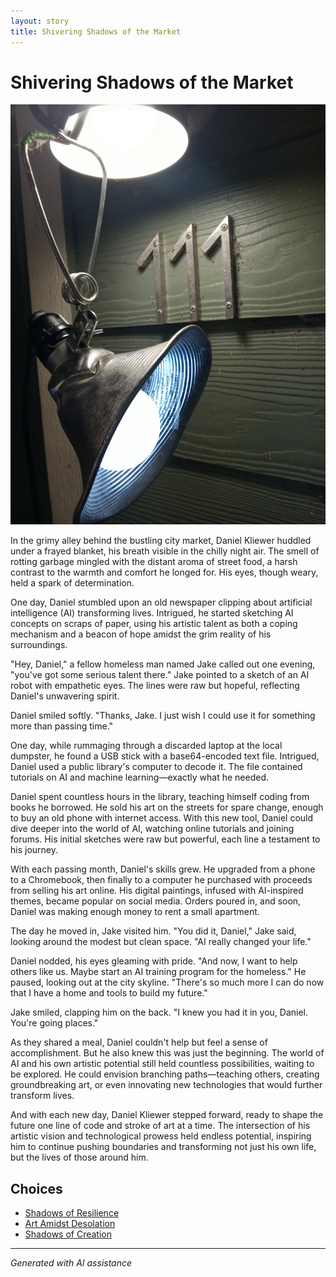 ```yaml
---
layout: story
title: Shivering Shadows of the Market
---
```


# Shivering Shadows of the Market

![Shivering Shadows of the Market](/input_images/20221113_161526.jpg)

In the grimy alley behind the bustling city market, Daniel Kliewer huddled under a frayed blanket, his breath visible in the chilly night air. The smell of rotting garbage mingled with the distant aroma of street food, a harsh contrast to the warmth and comfort he longed for. His eyes, though weary, held a spark of determination.

One day, Daniel stumbled upon an old newspaper clipping about artificial intelligence (AI) transforming lives. Intrigued, he started sketching AI concepts on scraps of paper, using his artistic talent as both a coping mechanism and a beacon of hope amidst the grim reality of his surroundings.

"Hey, Daniel," a fellow homeless man named Jake called out one evening, "you've got some serious talent there." Jake pointed to a sketch of an AI robot with empathetic eyes. The lines were raw but hopeful, reflecting Daniel's unwavering spirit.

Daniel smiled softly. "Thanks, Jake. I just wish I could use it for something more than passing time."

One day, while rummaging through a discarded laptop at the local dumpster, he found a USB stick with a base64-encoded text file. Intrigued, Daniel used a public library's computer to decode it. The file contained tutorials on AI and machine learning—exactly what he needed.

Daniel spent countless hours in the library, teaching himself coding from books he borrowed. He sold his art on the streets for spare change, enough to buy an old phone with internet access. With this new tool, Daniel could dive deeper into the world of AI, watching online tutorials and joining forums. His initial sketches were raw but powerful, each line a testament to his journey.

With each passing month, Daniel's skills grew. He upgraded from a phone to a Chromebook, then finally to a computer he purchased with proceeds from selling his art online. His digital paintings, infused with AI-inspired themes, became popular on social media. Orders poured in, and soon, Daniel was making enough money to rent a small apartment.

The day he moved in, Jake visited him. "You did it, Daniel," Jake said, looking around the modest but clean space. "AI really changed your life."

Daniel nodded, his eyes gleaming with pride. "And now, I want to help others like us. Maybe start an AI training program for the homeless." He paused, looking out at the city skyline. "There's so much more I can do now that I have a home and tools to build my future."

Jake smiled, clapping him on the back. "I knew you had it in you, Daniel. You're going places."

As they shared a meal, Daniel couldn't help but feel a sense of accomplishment. But he also knew this was just the beginning. The world of AI and his own artistic potential still held countless possibilities, waiting to be explored. He could envision branching paths—teaching others, creating groundbreaking art, or even innovating new technologies that would further transform lives.

And with each new day, Daniel Kliewer stepped forward, ready to shape the future one line of code and stroke of art at a time. The intersection of his artistic vision and technological prowess held endless potential, inspiring him to continue pushing boundaries and transforming not just his own life, but the lives of those around him.


## Choices

* [Shadows of Resilience](/stories/20221013_125636)
* [Art Amidst Desolation](/stories/20221013_134808)
* [Shadows of Creation](/stories/477493740_596522203209143_8128024935578485345_n)


---
*Generated with AI assistance*
